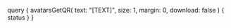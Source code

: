 query {
    avatarsGetQR(
        text: "[TEXT]",
        size: 1,
        margin: 0,
        download: false
    ) {
        status
    }
}
